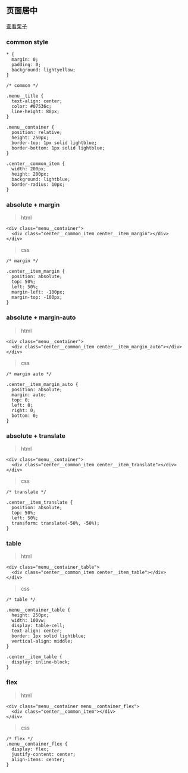 ## 页面居中

[查看栗子](https://zhanghao-zhoushan.github.io/record/css/page-center.html)

### common style

```
* {
  margin: 0;
  padding: 0;
  background: lightyellow;
}

/* common */

.menu__title {
  text-align: center;
  color: #07536c;
  line-height: 80px;
}

.menu__container {
  position: relative;
  height: 250px;
  border-top: 1px solid lightblue;
  border-bottom: 1px solid lightblue;
}

.center__common_item {
  width: 200px;
  height: 200px;
  background: lightblue;
  border-radius: 10px;
}
```

### absolute + margin

> html

```
<div class="menu__container">
  <div class="center__common_item center__item_margin"></div>
</div>
```

> css

```
/* margin */

.center__item_margin {
  position: absolute;
  top: 50%;
  left: 50%;
  margin-left: -100px;
  margin-top: -100px;
}
```

### absolute + margin-auto

> html

```
<div class="menu__container">
  <div class="center__common_item center__item_margin_auto"></div>
</div>
```

> css

```
/* margin auto */

.center__item_margin_auto {
  position: absolute;
  margin: auto;
  top: 0;
  left: 0;
  right: 0;
  bottom: 0;
}
```

### absolute + translate

> html

```
<div class="menu__container">
  <div class="center__common_item center__item_translate"></div>
</div>
```

> css

```
/* translate */

.center__item_translate {
  position: absolute;
  top: 50%;
  left: 50%;
  transform: translate(-50%, -50%);
}
```

### table

> html

```
<div class="menu__container_table">
  <div class="center__common_item center__item_table"></div>
</div>
```

> css

```
/* table */

.menu__container_table {
  height: 250px;
  width: 100vw;
  display: table-cell;
  text-align: center;
  border: 1px solid lightblue;
  vertical-align: middle;
}

.center__item_table {
  display: inline-block;
}
```
### flex

> html

```
<div class="menu__container menu__container_flex">
  <div class="center__common_item"></div>
</div>
```

> css

```
/* flex */
.menu__container_flex {
  display: flex;
  justify-content: center;
  align-items: center;
}
```
